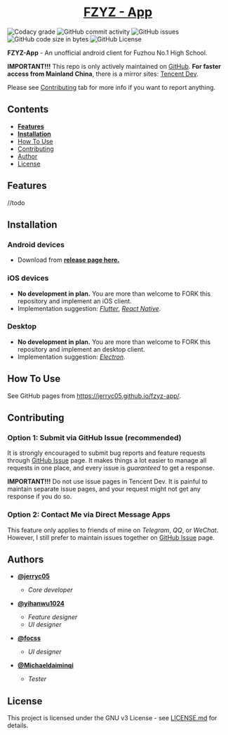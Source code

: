 <h1 align="center">
  <a href="https://github.com/jerryc05/fzyz-app/">FZYZ - App</a>
</h1>

![Codacy grade](https://img.shields.io/codacy/grade/be5a76cf55794da0a69d8a9ce74a9454.svg) ![GitHub commit activity](https://img.shields.io/github/commit-activity/y/jerryc05/fzyz-app.svg) ![GitHub issues](https://img.shields.io/github/issues/jerryc05/fzyz-app.svg) ![GitHub code size in bytes](https://img.shields.io/github/languages/code-size/jerryc05/fzyz-app.svg) ![GitHub License](https://img.shields.io/github/license/jerryc05/fzyz-app.svg)

**FZYZ-App** - An unofficial android client for Fuzhou No.1 High School.

**IMPORTANT!!!** This repo is only actively maintained on [GitHub](<https://github.com/jerryc05/fzyz-app>).
**For faster access from Mainland China**, there is a mirror sites: [Tencent Dev](<https://dev.tencent.com/u/jerryc05/p/fzyz-app/git>).

Please see [Contributing](#user-content-contributing) tab for more info if you want to report anything.

## Contents

-   [**Features**](#user-content-features)
-   [**Installation**](#user-content-installation)
-   [How To Use](#user-content-how-to-use)
-   [Contributing](#user-content-contributing)
-   [Author](#user-content-author)
-   [License](#user-content-license)

## Features
//todo

## Installation

### Android devices
-   Download from **[release page here.](<https://github.com/jerryc05/fzyz-app/releases>)**

### iOS devices
-   **No development in plan.** You are more than welcome to FORK this repository and implement an iOS client.
-   Implementation suggestion: [*Flutter*](<https://flutter.dev/>), [*React Native*](<https://facebook.github.io/react-native/>).

### Desktop
-   **No development in plan.** You are more than welcome to FORK this repository and implement an desktop client.
-   Implementation suggestion: [*Electron*](<https://electronjs.org/>).

## How To Use

See GitHub pages from <https://jerryc05.github.io/fzyz-app/>.

## Contributing

### Option 1: Submit via GitHub Issue (recommended)

It is strongly encouraged to submit bug reports and feature requests through [GitHub Issue](https://github.com/jerryc05/fzyz-app/issues) page. It makes things a lot easier to manage all requests in one place, and every issue is *guaranteed* to get a response.

**IMPORTANT!!!** Do not use issue pages in Tencent Dev. It is painful to maintain separate issue pages, and your request might not get any response if you do so.

### Option 2: Contact Me via Direct Message Apps

This feature only applies to friends of mine on *Telegram*, *QQ*, or *WeChat*.
However, I still prefer to maintain issues together on [GitHub Issue](<https://github.com/jerryc05/fzyz-app/issues>) page.

## Authors

-   **[@jerryc05](<https://github.com/jerryc05>)**
    -   *Core developer*

-   **[@yihanwu1024](<https://github.com/yihanwu1024>)**
    -   *Feature designer*
    -   *UI designer*

-   **[@focss](<https://github.com/focss>)**
	-    *UI designer*

-   **[@Michaeldaiminqi](<https://github.com/Michaeldaiminqi>)**
	-    *Tester*

## License

This project is licensed under the GNU v3 License - see [LICENSE.md](https://github.com/jerryc05/fzyz-app/blob/master/LICENSE) for details.